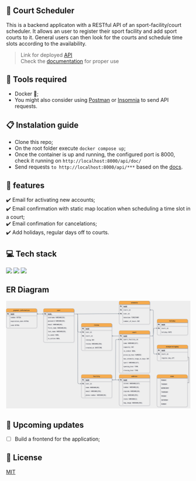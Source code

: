 
## :calendar: Court Scheduler

This is a backend applicaton with a RESTful API of an sport-facility/court scheduler. It allows an user  to register their sport facility and add sport courts to it. 
General users can then look for the courts and schedule time slots according to the availability. 



> Link for deployed [API](https://court-scheduler.herokuapp.com/api/) \
> Check the [documentation](https://court-scheduler.herokuapp.com/api/doc/) for proper use

## :toolbox: Tools required

- Docker :whale2:;
- You might also consider using [Postman](https://www.postman.com/downloads/) or [Insomnia](https://insomnia.rest/download) to send API requests.


## 📋 Instalation guide

- Clone this repo;
- On the root folder execute `docker compose up`;
- Once the container is up and running, the configured port is 8000, check it running on `http://localhost:8000/api/doc/`
- Send requests `to http://localhost:8000/api/***` based on the [docs](https://court-scheduler.herokuapp.com/api/doc/).

## 💭 features

:heavy_check_mark: Email for activating new accounts;\
:heavy_check_mark: Email confirmation with static map location when scheduling a time slot in a court;\
:heavy_check_mark: Email confimation for cancelations;\
:heavy_check_mark: Add holidays, regular days off to courts.


## 💻 Tech stack

  <img src="https://img.shields.io/badge/Django-092E20?style=for-the-badge&logo=django&logoColor=green" /> <img src="https://img.shields.io/badge/PostgreSQL-316192?style=for-the-badge&logo=postgresql&logoColor=white" /> <img src="https://img.shields.io/badge/Docker-2CA5E0?style=for-the-badge&logo=docker&logoColor=white" /> 
  
## ER Diagram

<img src="./diagram-er.png" />

## :telescope: Upcoming updates

- [ ] Build a frontend for the application;

## :memo: License

[MIT](./LICENSE)


